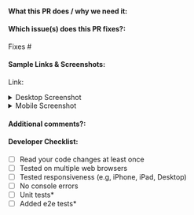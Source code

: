 <!--  Thanks for sending a pull request! -->

#### What this PR does / why we need it:

#### Which issue(s) does this PR fixes?:

<!--
(Optional) Automatically closes linked issue when PR is merged.
Usage: `Fixes #<issue number>`, or `Fixes (paste link of issue)`.
-->

Fixes #

#### Sample Links & Screenshots:

<!--
(Optional) Provide a link to changes made using Netlify Preview deployment.
-->

Link:

<details>
<summary>Desktop Screenshot</summary>

<!-- Image has to be between break lines -->

</details>
<details>
<summary>Mobile Screenshot</summary>

<!-- Image has to be between break lines -->

</details>

#### Additional comments?:

#### Developer Checklist:

<!--
Merging into the main branch implies your code is ready for production.
Before requesting for code review, please ensure that the following tasks
are completed. Otherwise, keep the PR drafted.
-->

- [ ] Read your code changes at least once
- [ ] Tested on multiple web browsers
- [ ] Tested responsiveness (e.g, iPhone, iPad, Desktop)
- [ ] No console errors
- [ ] Unit tests\*
- [ ] Added e2e tests\*

<!--
* If applicable
-->
